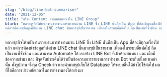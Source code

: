 ```yaml
---
slug: "/blog/line-bot-summariser"
date: "2021-12-05"
title: "สร้าง Content จากบทสนทนาใน LINE Group"
blurb: "หลายธุรกิจให้พนักงานรายงานการทำงานผ่าน LINE ซึ่ง LINE นั้นถือเป็น App ที่ต้องมีทุกเครื่องไปแล้ว
แต่การต้องนำข้อมูลที่ส่งผ่าน LINE chat นั้นมาสรุปเป็นรายงาน เพื่อลงในระบบอื่นต่อไป ถือเป็นงานที่ซ้ำซ้อน และ สามารถ Automate ได้"
---
```


หลายธุรกิจให้พนักงานรายงานการทำงานผ่าน LINE ซึ่ง LINE นั้นถือเป็น App ที่ต้องมีทุกเครื่องไปแล้ว
แต่การต้องนำข้อมูลที่ส่งผ่าน LINE chat นั้นมาสรุปเป็นรายงาน เพื่อลงในระบบอื่นต่อไป ถือเป็นงานที่ซ้ำซ้อน และ สามารถ Automate ได้
เราสร้าง LINE Bot ที่เฝ้าห้องสนทนา และ เมื่อมีข้อความเข้ามา และ มีจุดจับประเด็นได้ว่าเป็นข้อความการรายงานการทำงาน
Bot จะเก็บเนื้อหาเหล่านั้น ทั้งรูปภาพ ทั้งจุด Check-in และนำมาสรุปเก็บใส่ Database ให้ระบบอื่นได้นำไปใช้ต่อไป
ผลที่ได้คือการประหยัดเวลาในการทำงานลงได้อย่างมา
